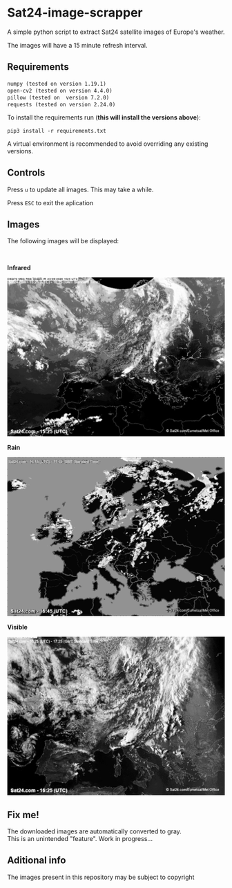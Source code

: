 # Sat24-image-scrapper

A simple python script to extract Sat24 satellite images of Europe's weather.

The images will have a 15 minute refresh interval.

## Requirements
    numpy (tested on version 1.19.1)
    open-cv2 (tested on version 4.4.0)
    pillow (tested on  version 7.2.0)
    requests (tested on version 2.24.0)
To install the requirements run (**this will install the versions above**):
    
    pip3 install -r requirements.txt

A virtual environment is recommended to avoid overriding any existing versions.
    
## Controls

Press `u` to update all images. This may take a while.

Press `ESC` to exit the aplication

## Images

The following images will be displayed:

<br>

**Infrared**

<img src="src/images/Infrared.png" alt="Sat24 infrared image"/>

<br>

**Rain**

<img src="src/images/Rain.png" alt="Sat24 rain image"/>

<br>

**Visible**

<img src="src/images/Visible.png" alt="Sat24 visible image"/>

## Fix me!

The downloaded images are automatically converted to gray.<br>
This is an unintended "feature". Work in progress...

## Aditional info

The images present in this repository may be subject to copyright
